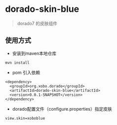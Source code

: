 # dorado-skin-blue
> dorado7 的皮肤组件
## 使用方式
* 安装到maven本地仓库

```
mvn install
```

* pom 引入依赖

```
<dependency>
  <groupId>org.xobo.dorado</groupId>
  <artifactId>dorado-skin-blue</artifactId>
  <version>0.0.1-SNAPSHOT</version>
</dependency>
```

* dorado配置文件（configure.properties）指定皮肤

```
view.skin=xoboblue
```
